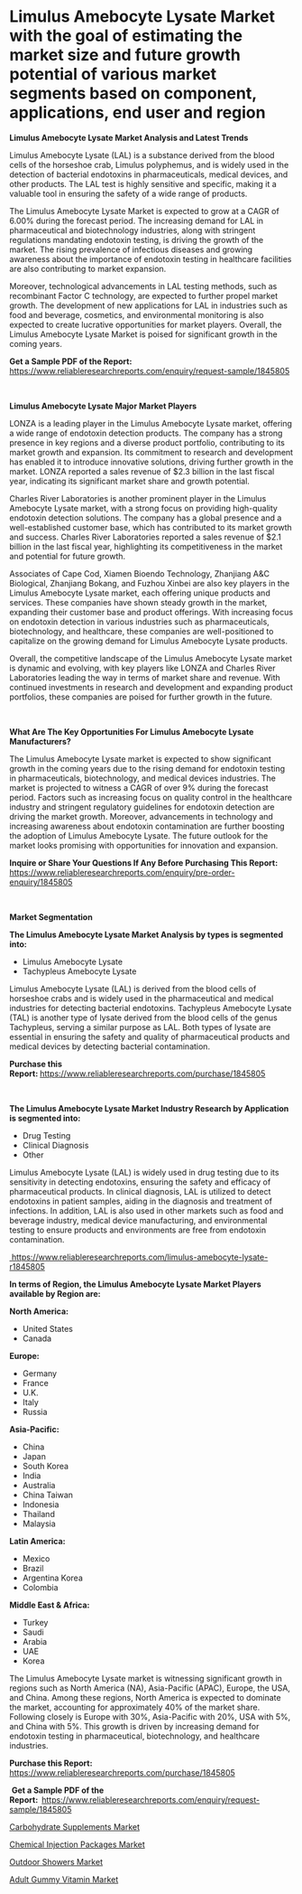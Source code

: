 <p><h1>Limulus Amebocyte Lysate Market with the goal of estimating the market size and future growth potential of various market segments based on component, applications, end user and region</h1></p><p><strong>Limulus Amebocyte Lysate Market Analysis and Latest Trends</strong></p>
<p><p>Limulus Amebocyte Lysate (LAL) is a substance derived from the blood cells of the horseshoe crab, Limulus polyphemus, and is widely used in the detection of bacterial endotoxins in pharmaceuticals, medical devices, and other products. The LAL test is highly sensitive and specific, making it a valuable tool in ensuring the safety of a wide range of products.</p><p>The Limulus Amebocyte Lysate Market is expected to grow at a CAGR of 6.00% during the forecast period. The increasing demand for LAL in pharmaceutical and biotechnology industries, along with stringent regulations mandating endotoxin testing, is driving the growth of the market. The rising prevalence of infectious diseases and growing awareness about the importance of endotoxin testing in healthcare facilities are also contributing to market expansion.</p><p>Moreover, technological advancements in LAL testing methods, such as recombinant Factor C technology, are expected to further propel market growth. The development of new applications for LAL in industries such as food and beverage, cosmetics, and environmental monitoring is also expected to create lucrative opportunities for market players. Overall, the Limulus Amebocyte Lysate Market is poised for significant growth in the coming years.</p></p>
<p><strong>Get a Sample PDF of the Report:&nbsp;</strong> <a href="https://www.reliableresearchreports.com/enquiry/request-sample/1845805">https://www.reliableresearchreports.com/enquiry/request-sample/1845805</a></p>
<p>&nbsp;</p>
<p><strong>Limulus Amebocyte Lysate Major Market Players</strong></p>
<p><p>LONZA is a leading player in the Limulus Amebocyte Lysate market, offering a wide range of endotoxin detection products. The company has a strong presence in key regions and a diverse product portfolio, contributing to its market growth and expansion. Its commitment to research and development has enabled it to introduce innovative solutions, driving further growth in the market. LONZA reported a sales revenue of $2.3 billion in the last fiscal year, indicating its significant market share and growth potential.</p><p>Charles River Laboratories is another prominent player in the Limulus Amebocyte Lysate market, with a strong focus on providing high-quality endotoxin detection solutions. The company has a global presence and a well-established customer base, which has contributed to its market growth and success. Charles River Laboratories reported a sales revenue of $2.1 billion in the last fiscal year, highlighting its competitiveness in the market and potential for future growth.</p><p>Associates of Cape Cod, Xiamen Bioendo Technology, Zhanjiang A&C Biological, Zhanjiang Bokang, and Fuzhou Xinbei are also key players in the Limulus Amebocyte Lysate market, each offering unique products and services. These companies have shown steady growth in the market, expanding their customer base and product offerings. With increasing focus on endotoxin detection in various industries such as pharmaceuticals, biotechnology, and healthcare, these companies are well-positioned to capitalize on the growing demand for Limulus Amebocyte Lysate products.</p><p>Overall, the competitive landscape of the Limulus Amebocyte Lysate market is dynamic and evolving, with key players like LONZA and Charles River Laboratories leading the way in terms of market share and revenue. With continued investments in research and development and expanding product portfolios, these companies are poised for further growth in the future.</p></p>
<p>&nbsp;</p>
<p><strong>What Are The Key Opportunities For Limulus Amebocyte Lysate Manufacturers?</strong></p>
<p><p>The Limulus Amebocyte Lysate market is expected to show significant growth in the coming years due to the rising demand for endotoxin testing in pharmaceuticals, biotechnology, and medical devices industries. The market is projected to witness a CAGR of over 9% during the forecast period. Factors such as increasing focus on quality control in the healthcare industry and stringent regulatory guidelines for endotoxin detection are driving the market growth. Moreover, advancements in technology and increasing awareness about endotoxin contamination are further boosting the adoption of Limulus Amebocyte Lysate. The future outlook for the market looks promising with opportunities for innovation and expansion.</p></p>
<p><strong>Inquire or Share Your Questions If Any Before Purchasing This Report:</strong> <a href="https://www.reliableresearchreports.com/enquiry/pre-order-enquiry/1845805">https://www.reliableresearchreports.com/enquiry/pre-order-enquiry/1845805</a></p>
<p>&nbsp;</p>
<p><strong>Market Segmentation</strong></p>
<p><strong>The Limulus Amebocyte Lysate Market Analysis by types is segmented into:</strong></p>
<p><ul><li>Limulus Amebocyte Lysate</li><li>Tachypleus Amebocyte Lysate</li></ul></p>
<p><p>Limulus Amebocyte Lysate (LAL) is derived from the blood cells of horseshoe crabs and is widely used in the pharmaceutical and medical industries for detecting bacterial endotoxins. Tachypleus Amebocyte Lysate (TAL) is another type of lysate derived from the blood cells of the genus Tachypleus, serving a similar purpose as LAL. Both types of lysate are essential in ensuring the safety and quality of pharmaceutical products and medical devices by detecting bacterial contamination.</p></p>
<p><strong>Purchase this Report:&nbsp;</strong><a href="https://www.reliableresearchreports.com/purchase/1845805">https://www.reliableresearchreports.com/purchase/1845805</a></p>
<p>&nbsp;</p>
<p><strong>The Limulus Amebocyte Lysate Market Industry Research by Application is segmented into:</strong></p>
<p><ul><li>Drug Testing</li><li>Clinical Diagnosis</li><li>Other</li></ul></p>
<p><p>Limulus Amebocyte Lysate (LAL) is widely used in drug testing due to its sensitivity in detecting endotoxins, ensuring the safety and efficacy of pharmaceutical products. In clinical diagnosis, LAL is utilized to detect endotoxins in patient samples, aiding in the diagnosis and treatment of infections. In addition, LAL is also used in other markets such as food and beverage industry, medical device manufacturing, and environmental testing to ensure products and environments are free from endotoxin contamination.</p></p>
<p><a href="https://www.reliableresearchreports.com/limulus-amebocyte-lysate-r1845805">&nbsp;https://www.reliableresearchreports.com/limulus-amebocyte-lysate-r1845805</a></p>
<p><strong>In terms of Region, the Limulus Amebocyte Lysate Market Players available by Region are:</strong></p>
<p>
    <p> <strong> North America: </strong>
        <ul>
            <li>United States</li>
            <li>Canada</li>
        </ul>
        </p> 
    <p> <strong> Europe: </strong>
        <ul>
            <li>Germany</li>
            <li>France</li>
            <li>U.K.</li>
            <li>Italy</li>
            <li>Russia</li>
        </ul>
        </p> 
    <p> <strong> Asia-Pacific: </strong>
        <ul>
            <li>China</li>
            <li>Japan</li>
            <li>South Korea</li>
            <li>India</li>
            <li>Australia</li>
            <li>China Taiwan</li>
            <li>Indonesia</li>
            <li>Thailand</li>
            <li>Malaysia</li>
        </ul>
        </p> 
    <p> <strong> Latin America: </strong>
        <ul>
            <li>Mexico</li>
            <li>Brazil</li>
            <li>Argentina Korea</li>
            <li>Colombia</li>
        </ul>
        </p> 
    <p> <strong> Middle East & Africa: </strong>
        <ul>
            <li>Turkey</li>
            <li>Saudi</li>
            <li>Arabia</li>
            <li>UAE</li>
            <li>Korea</li>
        </ul>
    </p>
    </p>
<p><p>The Limulus Amebocyte Lysate market is witnessing significant growth in regions such as North America (NA), Asia-Pacific (APAC), Europe, the USA, and China. Among these regions, North America is expected to dominate the market, accounting for approximately 40% of the market share. Following closely is Europe with 30%, Asia-Pacific with 20%, USA with 5%, and China with 5%. This growth is driven by increasing demand for endotoxin testing in pharmaceutical, biotechnology, and healthcare industries.</p></p>
<p><strong>Purchase this Report: </strong><a href="https://www.reliableresearchreports.com/purchase/1845805">https://www.reliableresearchreports.com/purchase/1845805</a></p>
<p>&nbsp;<strong>Get a Sample PDF of the Report:&nbsp;&nbsp;</strong><a href="https://www.reliableresearchreports.com/enquiry/request-sample/1845805">https://www.reliableresearchreports.com/enquiry/request-sample/1845805</a></p>
<p><strong></strong></p>
<p><p><a href="https://github.com/josesg55/Market-Research-Report-List-2/blob/main/carbohydrate-supplements-market.md">Carbohydrate Supplements Market</a></p><p><a href="https://www.linkedin.com/pulse/decoding-chemical-injection-packages-market-metrics-share-q3ige">Chemical Injection Packages Market</a></p><p><a href="https://www.linkedin.com/pulse/outdoor-showers-market-furnishes-information-share-trends-4x4kc">Outdoor Showers Market</a></p><p><a href="https://github.com/mancsybtousav/Market-Research-Report-List-2/blob/main/adult-gummy-vitamin-market.md">Adult Gummy Vitamin Market</a></p></p>